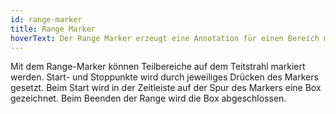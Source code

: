 ```yaml
---
id: range-marker
title: Range Marker
hoverText: Der Range Marker erzeugt eine Annotation für einen Bereich mit Start- und Stoppunkt.
---
```


Mit dem Range-Marker können Teilbereiche auf dem Teitstrahl markiert werden. Start- und Stoppunkte wird durch jeweiliges Drücken des Markers gesetzt. Beim Start wird in der Zeitleiste auf der Spur des Markers eine Box gezeichnet. Beim Beenden der Range wird die Box abgeschlossen.
